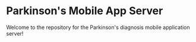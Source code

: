 # Parkinson's Mobile App Server

Welcome to the repository for the Parkinson's diagnosis mobile application server!
